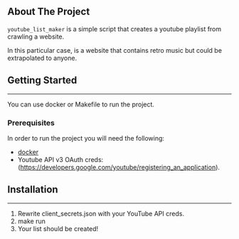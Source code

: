 <!-- ABOUT THE PROJECT -->
## About The Project
`youtube_list_maker` is a simple script that creates a youtube playlist from crawling a website.

In this particular case, is a website that contains retro music but could be extrapolated to anyone.

<!-- GETTING STARTED -->
## Getting Started
***
You can use docker or Makefile to run the project.
### Prerequisites
In order to run the project you will need the following:
* [docker](https://docs.docker.com/engine/install/)
* Youtube API v3 OAuth creds: (https://developers.google.com/youtube/registering_an_application).

## Installation
***
1. Rewrite client_secrets.json with your YouTube API creds.
2. make run
3. Your list should be created!


